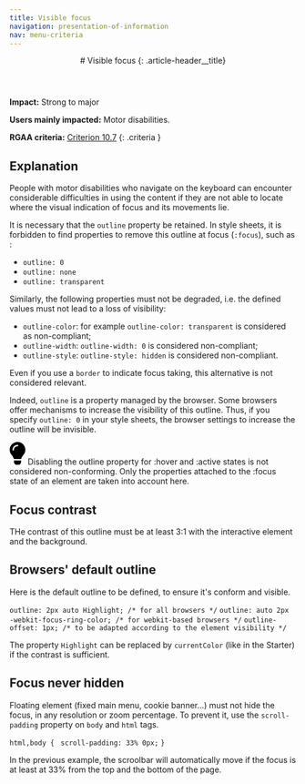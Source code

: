 ```yaml
---
title: Visible focus
navigation: presentation-of-information
nav: menu-criteria
---
```


<header>
# Visible focus
{: .article-header__title}
</header>

**Impact:** Strong to major

**Users mainly impacted:** Motor disabilities.

**RGAA criteria:** [Criterion 10.7](https://www.numerique.gouv.fr/publications/rgaa-accessibilite/methode-rgaa/criteres/#crit-10-7)
{: .criteria }

## Explanation

People with motor disabilities who navigate on the keyboard can encounter considerable difficulties in using the content if they are not able to locate where the visual indication of focus and its movements lie.

It is necessary that the `outline` property be retained. In style sheets, it is forbidden to find properties to remove this outline at focus (`:focus`), such as :

* `outline: 0`
* `outline: none`
* `outline: transparent`

Similarly, the following properties must not be degraded, i.e. the defined values must not lead to a loss of visibility:

* `outline-color`: for example `outline-color: transparent` is considered as non-compliant;
* `outline-width`: `outline-width: 0` is considered non-compliant;
* `outline-style`: `outline-style: hidden` is considered non-compliant.

Even if you use a `border` to indicate focus taking, this alternative is not considered relevant.

Indeed, `outline` is a property managed by the browser. Some browsers offer mechanisms to increase the visibility of this outline. Thus, if you specify `outline: 0` in your style sheets, the browser settings to increase the outline will be invisible.

<div class="tip">
<svg role="img" aria-label="Note" xmlns="http://www.w3.org/2000/svg" viewBox="0 0 352 512" width="28" height="40"><title>Note</title><path d="M96.06 454.35c.01 6.29 1.87 12.45 5.36 17.69l17.09 25.69a31.99 31.99 0 0 0 26.64 14.28h61.71a31.99 31.99 0 0 0 26.64-14.28l17.09-25.69a31.989 31.989 0 0 0 5.36-17.69l.04-38.35H96.01l.05 38.35zM0 176c0 44.37 16.45 84.85 43.56 115.78 16.52 18.85 42.36 58.23 52.21 91.45.04.26.07.52.11.78h160.24c.04-.26.07-.51.11-.78 9.85-33.22 35.69-72.6 52.21-91.45C335.55 260.85 352 220.37 352 176 352 78.61 272.91-.3 175.45 0 73.44.31 0 82.97 0 176zm176-80c-44.11 0-80 35.89-80 80 0 8.84-7.16 16-16 16s-16-7.16-16-16c0-61.76 50.24-112 112-112 8.84 0 16 7.16 16 16s-7.16 16-16 16z"/></svg>
Disabling the outline property for :hover and :active states is not considered non-conforming. Only the properties attached to the :focus state of an element are taken into account here.
</div>

## Focus contrast

THe contrast of this outline must be at least 3:1 with the interactive element and the background.

## Browsers' default outline

Here is the default outline to be defined, to ensure it's conform and visible.

`outline: 2px auto Highlight; /* for all browsers */`
`outline: auto 2px -webkit-focus-ring-color; /* for webkit-based browsers */`
`outline-offset: 1px; /* to be adapted according to the element visibility */`

The property `Highlight` can be replaced by `currentColor` (like in the Starter) if the contrast is sufficient.

## Focus never hidden

Floating element (fixed main menu, cookie banner...) must not hide the focus, in any resolution or zoom percentage.
To prevent it, use the `scroll-padding` property on `body` and `html` tags.

`html,body {`
` scroll-padding: 33% 0px;`
`}`

In the previous example, the scroolbar will automatically move if the focus is at least at 33% from the top and the bottom of the page.
